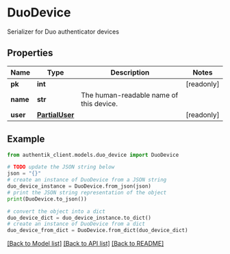 # DuoDevice

Serializer for Duo authenticator devices

## Properties

Name | Type | Description | Notes
------------ | ------------- | ------------- | -------------
**pk** | **int** |  | [readonly] 
**name** | **str** | The human-readable name of this device. | 
**user** | [**PartialUser**](PartialUser.md) |  | [readonly] 

## Example

```python
from authentik_client.models.duo_device import DuoDevice

# TODO update the JSON string below
json = "{}"
# create an instance of DuoDevice from a JSON string
duo_device_instance = DuoDevice.from_json(json)
# print the JSON string representation of the object
print(DuoDevice.to_json())

# convert the object into a dict
duo_device_dict = duo_device_instance.to_dict()
# create an instance of DuoDevice from a dict
duo_device_from_dict = DuoDevice.from_dict(duo_device_dict)
```
[[Back to Model list]](../README.md#documentation-for-models) [[Back to API list]](../README.md#documentation-for-api-endpoints) [[Back to README]](../README.md)


